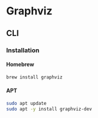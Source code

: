 # Graphviz

## CLI

### Installation

#### Homebrew

```sh
brew install graphviz
```

#### APT

```sh
sudo apt update
sudo apt -y install graphviz-dev
```
